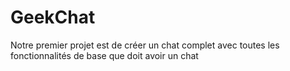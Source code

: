 # GeekChat
Notre premier projet est de créer un chat complet avec toutes les fonctionnalités de base que doit avoir un chat
